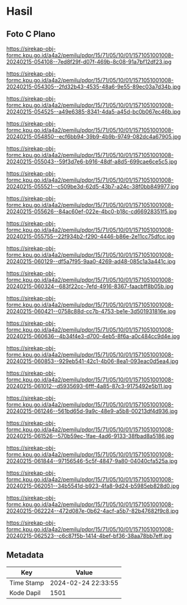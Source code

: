 # Hasil

## Foto C Plano

https://sirekap-obj-formc.kpu.go.id/a4a2/pemilu/pdpr/15/71/05/10/01/1571051001008-20240215-054108--7ed8f29f-d07f-469b-8c08-91a7bf12df23.jpg

https://sirekap-obj-formc.kpu.go.id/a4a2/pemilu/pdpr/15/71/05/10/01/1571051001008-20240215-054305--2fd32b43-4535-48a6-9e55-89ec03a7d34b.jpg

https://sirekap-obj-formc.kpu.go.id/a4a2/pemilu/pdpr/15/71/05/10/01/1571051001008-20240215-054525--a49e6385-8341-4da5-a45d-bc0b067ec46b.jpg

https://sirekap-obj-formc.kpu.go.id/a4a2/pemilu/pdpr/15/71/05/10/01/1571051001008-20240215-054850--ecf6bb94-39b9-4b9b-9749-082dc4a67905.jpg

https://sirekap-obj-formc.kpu.go.id/a4a2/pemilu/pdpr/15/71/05/10/01/1571051001008-20240215-055043--59f3d7e6-b916-48df-a8d5-699cae6ce5c5.jpg

https://sirekap-obj-formc.kpu.go.id/a4a2/pemilu/pdpr/15/71/05/10/01/1571051001008-20240215-055521--c509be3d-62d5-43b7-a24c-38f0bb849977.jpg

https://sirekap-obj-formc.kpu.go.id/a4a2/pemilu/pdpr/15/71/05/10/01/1571051001008-20240215-055626--84ac60ef-022e-4bc0-b18c-cd66928351f5.jpg

https://sirekap-obj-formc.kpu.go.id/a4a2/pemilu/pdpr/15/71/05/10/01/1571051001008-20240215-055755--22f934b2-f290-4446-b86e-2e11cc75dfcc.jpg

https://sirekap-obj-formc.kpu.go.id/a4a2/pemilu/pdpr/15/71/05/10/01/1571051001008-20240215-060129--df5a7f95-9aa0-4269-ad48-085c1a3a441c.jpg

https://sirekap-obj-formc.kpu.go.id/a4a2/pemilu/pdpr/15/71/05/10/01/1571051001008-20240215-060324--683f22cc-7efd-4916-8367-faacbff8b05b.jpg

https://sirekap-obj-formc.kpu.go.id/a4a2/pemilu/pdpr/15/71/05/10/01/1571051001008-20240215-060421--0758c88d-cc7b-4753-be1e-3d501931816e.jpg

https://sirekap-obj-formc.kpu.go.id/a4a2/pemilu/pdpr/15/71/05/10/01/1571051001008-20240215-060636--4b34f4e3-d700-4eb5-8f6a-a0c484cc9d4e.jpg

https://sirekap-obj-formc.kpu.go.id/a4a2/pemilu/pdpr/15/71/05/10/01/1571051001008-20240215-060853--929eb541-42c1-4b06-8ea1-093eac0d5ea4.jpg

https://sirekap-obj-formc.kpu.go.id/a4a2/pemilu/pdpr/15/71/05/10/01/1571051001008-20240215-061012--d5935693-6fff-4a85-87c3-9175492e5b11.jpg

https://sirekap-obj-formc.kpu.go.id/a4a2/pemilu/pdpr/15/71/05/10/01/1571051001008-20240215-061246--561bd65d-9a9c-48e9-a5b8-00213df4d936.jpg

https://sirekap-obj-formc.kpu.go.id/a4a2/pemilu/pdpr/15/71/05/10/01/1571051001008-20240215-061526--570b59ec-1fae-4ad6-9133-38fbad8a5186.jpg

https://sirekap-obj-formc.kpu.go.id/a4a2/pemilu/pdpr/15/71/05/10/01/1571051001008-20240215-061844--97156546-5c5f-4847-9a80-04040cfa525a.jpg

https://sirekap-obj-formc.kpu.go.id/a4a2/pemilu/pdpr/15/71/05/10/01/1571051001008-20240215-062051--34b5541d-b923-4fa8-9d24-b5985eb828d0.jpg

https://sirekap-obj-formc.kpu.go.id/a4a2/pemilu/pdpr/15/71/05/10/01/1571051001008-20240215-062224--472d087e-0b62-4acf-a5b7-82b47682f9c8.jpg

https://sirekap-obj-formc.kpu.go.id/a4a2/pemilu/pdpr/15/71/05/10/01/1571051001008-20240215-062523--c6c87f5b-1414-4bef-bf36-38aa78bb7eff.jpg


## Metadata

| Key        | Value               |
| ---------- | ------------------- |
| Time Stamp | 2024-02-24 22:33:55 |
| Kode Dapil | 1501                |



